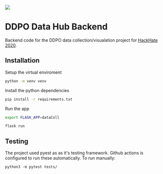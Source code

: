 ![](https://github.com/JessLayton/HackHate2020-BE/workflows/flask_test/badge.svg)

# DDPO Data Hub Backend

Backend code for the DDPO data collection/visualation project for [HackHate 2020](https://www.policecoders.org/home/hack-hate-2020/).

## Installation

Setup the virtual enviroment
```bash
python -m venv venv
```

Install the python dependencies 
```bash
pip install -r requirements.txt
```

Run the app
```bash
export FLASK_APP=dataColl

flask run
```

## Testing
The project used pyest as as it's testing framework. Github actions is configured to run these automatically. To run manually:
```
python3 -m pytest tests/
```
